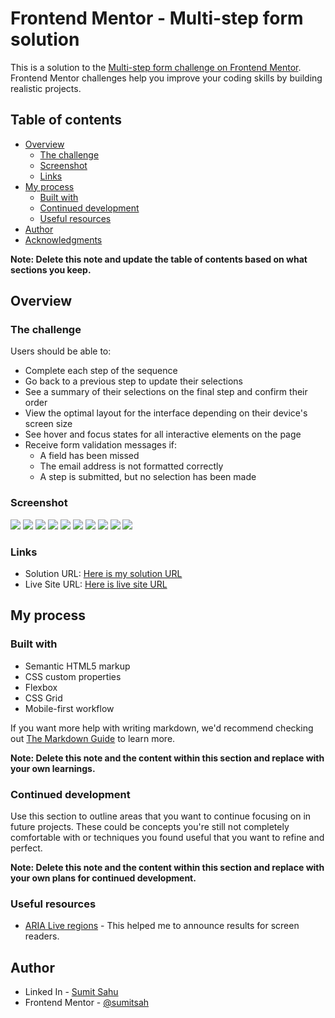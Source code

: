 # Frontend Mentor - Multi-step form solution

This is a solution to the [Multi-step form challenge on Frontend Mentor](https://www.frontendmentor.io/challenges/multistep-form-YVAnSdqQBJ). Frontend Mentor challenges help you improve your coding skills by building realistic projects. 

## Table of contents

- [Overview](#overview)
  - [The challenge](#the-challenge)
  - [Screenshot](#screenshot)
  - [Links](#links)
- [My process](#my-process)
  - [Built with](#built-with)
  - [Continued development](#continued-development)
  - [Useful resources](#useful-resources)
- [Author](#author)
- [Acknowledgments](#acknowledgments)

**Note: Delete this note and update the table of contents based on what sections you keep.**

## Overview

### The challenge

Users should be able to:

- Complete each step of the sequence
- Go back to a previous step to update their selections
- See a summary of their selections on the final step and confirm their order
- View the optimal layout for the interface depending on their device's screen size
- See hover and focus states for all interactive elements on the page
- Receive form validation messages if:
  - A field has been missed
  - The email address is not formatted correctly
  - A step is submitted, but no selection has been made

### Screenshot

![](/assets/screenshorts/Screenshot%202024-11-09%20231208.png)
![](/assets/screenshorts/Screenshot%202024-11-09%20231230.png)
![](/assets/screenshorts/Screenshot%202024-11-09%20231304.png)
![](/assets/screenshorts/Screenshot%202024-11-09%20231322.png)
![](/assets/screenshorts/Screenshot%202024-11-09%20231342.png)
![](/assets/screenshorts/Screenshot%202024-11-09%20231423.png)
![](/assets/screenshorts/Screenshot%202024-11-09%20231451.png)
![](/assets/screenshorts/Screenshot%202024-11-09%20231514.png)
![](/assets/screenshorts/Screenshot%202024-11-09%20231532.png)
![](/assets/screenshorts/Screenshot%202024-11-09%20231608.png)

### Links

- Solution URL: [Here is my solution URL](https://github.com/sumitsah/mortgage-calculator)
- Live Site URL: [Here is live site URL](https://multi-step-form-sumit.netlify.app/)

## My process

### Built with

- Semantic HTML5 markup
- CSS custom properties
- Flexbox
- CSS Grid
- Mobile-first workflow

If you want more help with writing markdown, we'd recommend checking out [The Markdown Guide](https://www.markdownguide.org/) to learn more.

**Note: Delete this note and the content within this section and replace with your own learnings.**

### Continued development

Use this section to outline areas that you want to continue focusing on in future projects. These could be concepts you're still not completely comfortable with or techniques you found useful that you want to refine and perfect.

**Note: Delete this note and the content within this section and replace with your own plans for continued development.**

### Useful resources

- [ARIA Live regions](https://developer.mozilla.org/en-US/docs/Web/Accessibility/ARIA/ARIA_Live_Regions) - This helped me to announce results for screen readers.

## Author

- Linked In - [Sumit Sahu](https://www.linkedin.com/in/sumit-sahu-29064377/)
- Frontend Mentor - [@sumitsah](https://www.frontendmentor.io/profile/sumitsah)
